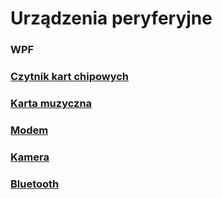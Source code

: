 # Urządzenia peryferyjne
### WPF


### [Czytnik kart chipowych](https://github.com/matCh00/UP_L/tree/main/ChipCardReader)   


### [Karta muzyczna](https://github.com/matCh00/UP_L/tree/main/SoundCard)   


### [Modem](https://github.com/matCh00/UP_L/tree/main/Modem)   


### [Kamera](https://github.com/matCh00/UP_L/tree/main/Camera)   


### [Bluetooth](https://github.com/matCh00/UP_L/tree/main/Bluetooth)   